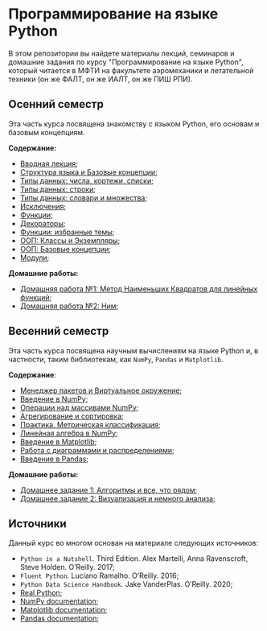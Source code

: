 # Программирование на языке Python

В этом репозитории вы найдете материалы лекций, семинаров и домашние задания по курсу "Программирование на языке Python", который читается в МФТИ на факультете аэромеханики и летательной техники (он же ФАЛТ, он же ИАЛТ, он же ПИШ РПИ).

## Осенний семестр

Эта часть курса посвящена знакомству с языком Python, его основам и базовым концепциям. 

**Содержание:**

- [Вводная лекция](./lessons/lesson01/);
- [Структура языка и Базовые концепции](./lessons/lesson02/);
- [Типы данных: числа, кортежи, списки](./lessons/lesson03/); 
- [Типы данных: строки](./lessons/lesson04/);  
- [Типы данных: словари и множества](./lessons/lesson05/);  
- [Исключения](./lessons/lesson06/);  
- [Функции](./lessons/lesson07/);  
- [Декораторы](./lessons/lesson08/);  
- [Функции: избранные темы](./lessons/lesson09/);  
- [ООП: Классы и Экземпляры](./lessons/lesson10/);  
- [ООП: Базовые концепции](./lessons/lesson11/);  
- [Модули](./lessons/lesson12/);  

**Домашние работы:**
- [Домашняя работа №1: Метод Наименьших Квадратов для линейных функций](./homeworks/hw1/);  
- [Домашняя работа №2: Ним](./homeworks/hw2/);  

## Весенний семестр

Эта часть курса посвящена научным вычислениям на языке Python и, в частности, таким библиотекам, как `NumPy`, `Pandas` и `Matplotlib`.

**Содержание**:

- [Менеджер пакетов и Виртуальное окружение](./lessons/sem2_lesson01/sem1_313/);
- [Введение в NumPy](./lessons/sem2_lesson02/sem2_313/);
- [Операции над массивами NumPy](./lessons/sem2_lesson03/sem3_313/);
- [Агрегирование и сортировка](./lessons/sem2_lesson04/sem4_313/);
- [Практика. Метрическая классификация](./lessons/sem2_lesson05/sem5_313/);
- [Линейная алгебра в NumPy](./lessons/sem2_lesson06/sem6_313/);
- [Введение в Matplotlib](./lessons/sem2_lesson07/sem7_313/);
- [Работа с диаграммами и распределениями](./lessons/sem2_lesson08/sem8_313/);
- [Введение в Pandas](./lessons/sem2_lesson09/sem9_313/);

**Домашние работы:**
- [Домашнее задание 1: Алгоритмы и все, что рядом](./homeworks/sem2_hw1/);
- [Домашнее задание 2: Визуализация и немного анализа](./homeworks/sem2_hw2/);


## Источники

Данный курс во многом основан на материале следующих источников:

- `Python in a Nutshell`. Third Edition. Alex Martelli, Anna Ravenscroft, Steve Holden. O’Reilly. 2017;    
- `Fluent Python`. Luciano Ramalho. O’Reilly. 2016;    
- `Python Data Science Handbook`. Jake VanderPlas. O’Reilly. 2020;
- [Real Python](https://realpython.com/);
- [NumPy documentation](https://numpy.org/doc/stable/index.html);
- [Matplotlib documentation](https://matplotlib.org/stable/);
- [Pandas documentation](https://pandas.pydata.org/);
